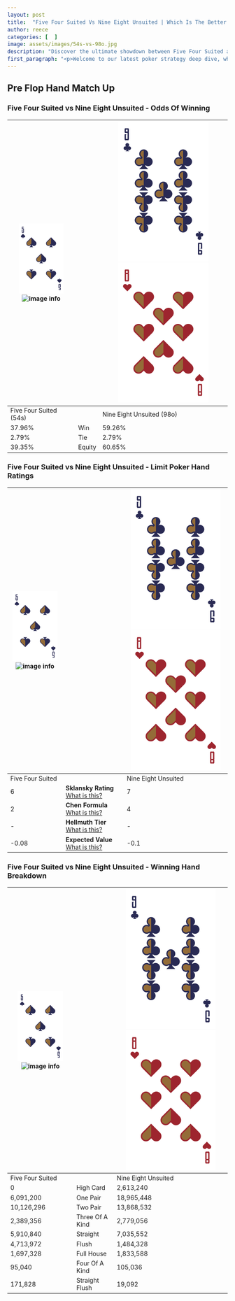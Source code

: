 ```yaml
---
layout: post
title:  "Five Four Suited Vs Nine Eight Unsuited | Which Is The Better Hand In Poker? A Complete Guide"
author: reece
categories: [  ]
image: assets/images/54s-vs-98o.jpg
description: "Discover the ultimate showdown between Five Four Suited and Nine Eight Unsuited in poker! Uncover the odds, strategies, and scenarios where one hand triumphs over the other. Get ready to up your poker game with this thrilling analysis."
first_paragraph: "<p>Welcome to our latest poker strategy deep dive, where we're pitting two distinct hands against each other in a high-stakes showdown: Five Four Suited vs Nine Eight Unsuited.</p><p>In the dynamic world of poker, every decision counts, and knowing which hand holds the upper hand is key to your success at the table.</p><p>In this article, we'll dissect these two hands, explore the scenarios where one dominates the other, and equip you with the knowledge to make strategic choices that can tip the odds in your favor.</p><p>Get ready to unravel the intriguing dynamics of these poker hands and elevate your game to new heights.</p>"
---
```




[comment]: # (sp0)

## Pre Flop Hand Match Up

<div class="table hand-ratings" markdown="1"> 



### Five Four Suited vs Nine Eight Unsuited - Odds Of Winning


    
| ![image info](assets/images/hand1/5.png) ![image info](assets/images/hand1/4s.png) |  | ![image info](assets/images/hand2/9.png) ![image info](assets/images/hand2/8o.png) |
| -------- | -------- | -------- |
| Five Four Suited (54s) |  | Nine Eight Unsuited (98o) |
| 37.96% | Win | 59.26% |
| 2.79% | Tie | 2.79% |
| 39.35% | Equity | 60.65% |




[comment]: # (sp1)



### Five Four Suited vs Nine Eight Unsuited - Limit Poker Hand Ratings


    
| ![image info](assets/images/hand1/5.png) ![image info](assets/images/hand1/4s.png) |  | ![image info](assets/images/hand2/9.png) ![image info](assets/images/hand2/8o.png) |
| -------- | -------- | -------- |
| Five Four Suited |  | Nine Eight Unsuited |
| 6 | **Sklansky Rating** [What is this?](/sklansky-rating-explained) | 7 |
| 2 | **Chen Formula** [What is this?](/chen-formula-explained) | 4 |
| - | **Hellmuth Tier** [What is this?](/Hellmuth-tier-explained) | - |
| -0.08 | **Expected Value** [What is this?](/expected-value-explained) | -0.1 |




[comment]: # (sp2)



### Five Four Suited vs Nine Eight Unsuited - Winning Hand Breakdown


    
| ![image info](assets/images/hand1/5.png) ![image info](assets/images/hand1/4s.png) |  | ![image info](assets/images/hand2/9.png) ![image info](assets/images/hand2/8o.png) |
| -------- | -------- | -------- |
| Five Four Suited |  | Nine Eight Unsuited |
| 0 | High Card | 2,613,240 |
| 6,091,200 | One Pair | 18,965,448 |
| 10,126,296 | Two Pair | 13,868,532 |
| 2,389,356 | Three Of A Kind | 2,779,056 |
| 5,910,840 | Straight | 7,035,552 |
| 4,713,972 | Flush | 1,484,328 |
| 1,697,328 | Full House | 1,833,588 |
| 95,040 | Four Of A Kind | 105,036 |
| 171,828 | Straight Flush | 19,092 |




[comment]: # (sp3)



</div>

[comment]: # (sp4)



[comment]: # (sp5)

